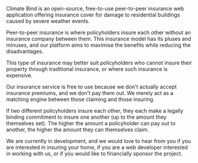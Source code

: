 Climate Bind is an open-source, free-to-use peer-to-peer insurance web application offering insurance cover for damage to residential buildings caused by severe weather events.

Peer-to-peer insurance is where policyholders insure each other without an insurance company between them. This insurance model has its pluses and minuses, and our platform aims to maximise the benefits while reducing the disadvantages.

This type of insurance may better suit policyholders who cannot insure their property through traditional insurance, or where such insurance is expensive.

Our insurance service is free to use because we don't actually accept insurance premiums, and we don't pay them out. We merely act as a matching engine between those claiming and those insuring.

If two different policyholders insure each other, they each make a legally binding commitment to insure one another (up to the amount they themselves set). The higher the amount a policyholder can pay out to another, the higher the amount they can themselves claim.

We are currently in development, and we would love to hear from you if you are interested in insuring your home, if you are a web developer interested in working with us, or if you would like to financially sponsor the project.